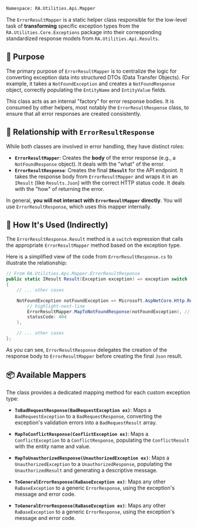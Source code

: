 ```bash
Namespace: RA.Utilities.Api.Mapper
```

The `ErrorResultMapper` is a static helper class responsible for the low-level task of **transforming** specific exception types from the `RA.Utilities.Core.Exceptions` package into their corresponding standardized response models from `RA.Utilities.Api.Results`.

## 🎯 Purpose

The primary purpose of `ErrorResultMapper` is to centralize the logic for converting exception data into structured DTOs (Data Transfer Objects).
For example, it takes a `NotFoundException` and creates a `NotFoundResponse` object, correctly populating the `EntityName` and `EntityValue` fields.

This class acts as an internal "factory" for error response bodies.
It is consumed by other helpers, most notably the `ErrorResultResponse` class, to ensure that all error responses are created consistently.

## 🔗 Relationship with `ErrorResultResponse`

While both classes are involved in error handling, they have distinct roles:

- **`ErrorResultMapper`**: Creates the **body** of the error response (e.g., a `NotFoundResponse` object).
It deals with the "what" of the error.
- **`ErrorResultResponse`**: Creates the final **`IResult`** for the API endpoint.
It takes the response body from `ErrorResultMapper` and wraps it in an `IResult` (like `Results.Json`) with the correct HTTP status code. It deals with the "how" of returning the error.

In general, **you will not interact with `ErrorResultMapper` directly**. You will use `ErrorResultResponse`, which uses this mapper internally.

## 🚀 How It's Used (Indirectly)

The `ErrorResultResponse.Result` method is a `switch` expression that calls the appropriate `ErrorResultMapper` method based on the exception type.

Here is a simplified view of the code from `ErrorResultResponse.cs` to illustrate the relationship:

```csharp showLineNumbers
// From RA.Utilities.Api.Mapper.ErrorResultResponse
public static IResult Result(Exception exception) => exception switch
{
    // ... other cases

    NotFoundException notFoundException => Microsoft.AspNetCore.Http.Results.Json(
        // highlight-next-line
        ErrorResultMapper.MapToNotFoundResponse(notFoundException), // Creates the response body
        statusCode: 404
    ),

    // ... other cases
};
```

As you can see, `ErrorResultResponse` delegates the creation of the response body to `ErrorResultMapper` before creating the final `Json` result.

## 📦 Available Mappers

The class provides a dedicated mapping method for each custom exception type:

- **`ToBadRequestResponse(BadRequestException ex)`**:
  Maps a `BadRequestException` to a `BadRequestResponse`, converting the exception's validation errors into a `BadRequestResult` array.

- **`MapToConflictResponse(ConflictException ex)`**:
  Maps a `ConflictException` to a `ConflictResponse`, populating the `ConflictResult` with the entity name and value.

- **`MapToUnauthorizedResponse(UnauthorizedException ex)`**:
  Maps a `UnauthorizedException` to a `UnauthorizedResponse`, populating the `UnauthorizedResult` and generating a descriptive message.

- **`ToGeneralErrorResponse(RaBaseException ex)`**:
  Maps any other `RaBaseException` to a generic `ErrorResponse`, using the exception's message and error code.

- **`ToGeneralErrorResponse(RaBaseException ex)`**:
  Maps any other `RaBaseException` to a generic `ErrorResponse`, using the exception's message and error code.

